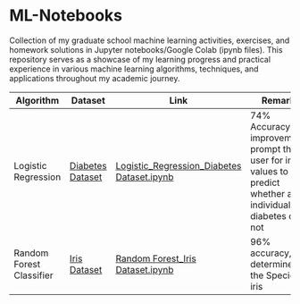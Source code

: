 # ML-Notebooks
Collection of my graduate school machine learning activities, exercises, and homework solutions in Jupyter notebooks/Google Colab (ipynb files). This repository serves as a showcase of my learning progress and practical experience in various machine learning algorithms, techniques, and applications throughout my academic journey.

| Algorithm | Dataset | Link | Remarks |
| --- | --- | --- | --- |
| Logistic Regression | [Diabetes Dataset](https://github.com/cyesha/Dataset-Links/blob/main/About%20Diabetes%20Dataset.md) | [Logistic_Regression_Diabetes Dataset.ipynb](https://github.com/cyesha/ML-Notebooks/blob/main/Logistic_Regression_Diabetes%20Dataset.ipynb) | 74% Accuracy (For improvement), prompt the user for input values to predict whether an individual has diabetes or not |
| Random Forest Classifier | [Iris Dataset](https://github.com/cyesha/Dataset-Links/blob/main/About%20Iris%20Flower%20Dataset.md) | [Random Forest_Iris Dataset.ipynb](https://github.com/cyesha/ML-Notebooks/blob/main/Random%20Forest_Iris%20Dataset.ipynb) | 96% accuracy, determines the Species of iris |

